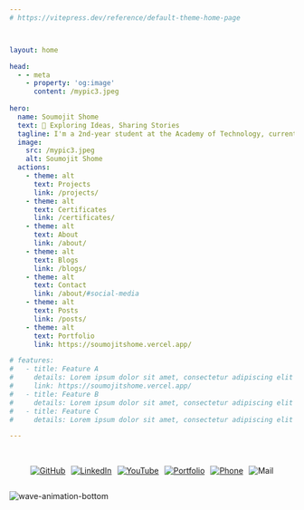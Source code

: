 ```yaml
---
# https://vitepress.dev/reference/default-theme-home-page



layout: home

head:
  - - meta
    - property: 'og:image'
      content: /mypic3.jpeg
      
hero:
  name: Soumojit Shome
  text: 🌟 Exploring Ideas, Sharing Stories
  tagline: I'm a 2nd-year student at the Academy of Technology, currently pursuing a degree in Electronics and Communication Engineering (ECE). My passion for technology extends beyond my coursework, as I have a keen interest in web development. I love exploring the world of coding and creating dynamic, user-friendly websites.
  image:
    src: /mypic3.jpeg
    alt: Soumojit Shome
  actions:
    - theme: alt
      text: Projects
      link: /projects/
    - theme: alt
      text: Certificates
      link: /certificates/
    - theme: alt
      text: About
      link: /about/
    - theme: alt
      text: Blogs
      link: /blogs/
    - theme: alt
      text: Contact
      link: /about/#social-media
    - theme: alt
      text: Posts
      link: /posts/
    - theme: alt
      text: Portfolio
      link: https://soumojitshome.vercel.app/

# features:
#   - title: Feature A
#     details: Lorem ipsum dolor sit amet, consectetur adipiscing elit
#     link: https://soumojitshome.vercel.app/
#   - title: Feature B
#     details: Lorem ipsum dolor sit amet, consectetur adipiscing elit
#   - title: Feature C
#     details: Lorem ipsum dolor sit amet, consectetur adipiscing elit

---
```


<br>


<div style="display: flex; justify-content: center; flex-wrap: wrap; gap: 10px;">
 
[![GitHub](/assets/badge/github-badge.svg)](https://github.com/Soumojitshome2023) 

[![LinkedIn](/assets/badge/linkedin-badge.svg)](https://www.linkedin.com/in/soumojit-shome-90a190241)
  
[![YouTube](/assets/badge/youtube-badge.svg)](https://youtube.com/@soumojitshome)

[![Portfolio](/assets/badge/Portfolio-badge.svg)](https://soumojitshome.vercel.app/)

[![Phone](/assets/badge/MyPhone-badge.svg)](https://api.whatsapp.com/send/?phone=9062300500&text=Heyy)

![Mail](/assets/badge/MyMail-badge.svg)
  
</div> 

![wave-animation-bottom](/assets/techstacksvg/wave-animation-bottom.svg)